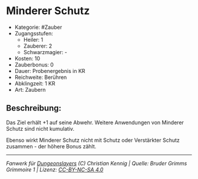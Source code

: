 # Minderer Schutz

- Kategorie: #Zauber
- Zugangsstufen:
  - Heiler: 1
  - Zauberer: 2
  - Schwarzmagier: -
- Kosten: 10
- Zauberbonus: 0
- Dauer: Probenergebnis in KR
- Reichweite: Berühren
- Abklingzeit: 1 KR
- Art: Zaubern

## Beschreibung:

Das Ziel erhält +1 auf seine Abwehr. Weitere Anwendungen von Minderer Schutz sind nicht kumulativ.

Ebenso wirkt Minderer Schutz nicht mit Schutz oder Verstärkter Schutz zusammen - der höhere Bonus zählt.

---

_Fanwerk für [Dungeonslayers](https://www.dungeonslayers.net/) (C) Christian Kennig | Quelle: Bruder Grimms Grimmoire 1 | Lizenz: [CC-BY-NC-SA 4.0](https://creativecommons.org/licenses/by-nc-sa/4.0/deed.de)_
